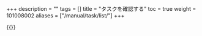+++
description = ""
tags = []
title = "タスクを確認する"
toc = true
weight = 101008002
aliases = ["/manual/task/list/"]
+++

{{<appscreen filename="mock" title="準備中">}}
